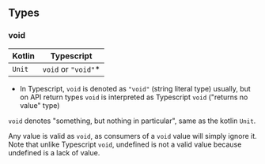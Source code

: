 ## Types
### void
| Kotlin   | Typescript          |
|----------|---------------------|
| `Unit`   | `void` or `"void"`* | 

* In Typescript, `void` is denoted as `"void"` (string literal type) usually, but on API return types `void` is interpreted as Typescript `void` ("returns no value" type)

`void` denotes "something, but nothing in particular", same as the kotlin `Unit`. 

Any value is valid as `void`, as consumers of a `void` value will simply ignore it. 
Note that unlike Typescript `void`, undefined is not a valid value because undefined is a lack of value. 